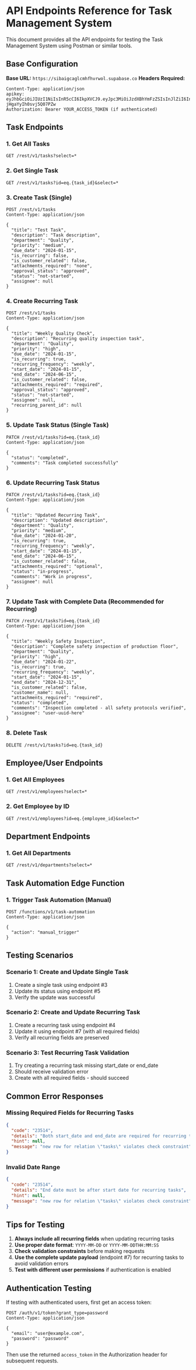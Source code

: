 
# API Endpoints Reference for Task Management System

This document provides all the API endpoints for testing the Task Management System using Postman or similar tools.

## Base Configuration

**Base URL:** `https://sibaigcaglcmhfhvrwol.supabase.co`
**Headers Required:**
```
Content-Type: application/json
apikey: eyJhbGciOiJIUzI1NiIsInR5cCI6IkpXVCJ9.eyJpc3MiOiJzdXBhYmFzZSIsInJlZiI6InNpYmFpZ2NhZ2xjbWhmaHZyd29sIiwicm9sZSI6ImFub24iLCJpYXQiOjE3NDQwOTQxMjUsImV4cCI6MjA1OTY3MDEyNX0.glqXwvhDZ9jSEE81JimH1gt-jHgaYyIh0svj5Q07PZw
Authorization: Bearer YOUR_ACCESS_TOKEN (if authenticated)
```

## Task Endpoints

### 1. Get All Tasks
```
GET /rest/v1/tasks?select=*
```

### 2. Get Single Task
```
GET /rest/v1/tasks?id=eq.{task_id}&select=*
```

### 3. Create Task (Single)
```
POST /rest/v1/tasks
Content-Type: application/json

{
  "title": "Test Task",
  "description": "Task description",
  "department": "Quality",
  "priority": "medium",
  "due_date": "2024-01-15",
  "is_recurring": false,
  "is_customer_related": false,
  "attachments_required": "none",
  "approval_status": "approved",
  "status": "not-started",
  "assignee": null
}
```

### 4. Create Recurring Task
```
POST /rest/v1/tasks
Content-Type: application/json

{
  "title": "Weekly Quality Check",
  "description": "Recurring quality inspection task",
  "department": "Quality",
  "priority": "high",
  "due_date": "2024-01-15",
  "is_recurring": true,
  "recurring_frequency": "weekly",
  "start_date": "2024-01-15",
  "end_date": "2024-06-15",
  "is_customer_related": false,
  "attachments_required": "required",
  "approval_status": "approved",
  "status": "not-started",
  "assignee": null,
  "recurring_parent_id": null
}
```

### 5. Update Task Status (Single Task)
```
PATCH /rest/v1/tasks?id=eq.{task_id}
Content-Type: application/json

{
  "status": "completed",
  "comments": "Task completed successfully"
}
```

### 6. Update Recurring Task Status
```
PATCH /rest/v1/tasks?id=eq.{task_id}
Content-Type: application/json

{
  "title": "Updated Recurring Task",
  "description": "Updated description",
  "department": "Quality",
  "priority": "medium",
  "due_date": "2024-01-20",
  "is_recurring": true,
  "recurring_frequency": "weekly",
  "start_date": "2024-01-15",
  "end_date": "2024-06-15",
  "is_customer_related": false,
  "attachments_required": "optional",
  "status": "in-progress",
  "comments": "Work in progress",
  "assignee": null
}
```

### 7. Update Task with Complete Data (Recommended for Recurring)
```
PATCH /rest/v1/tasks?id=eq.{task_id}
Content-Type: application/json

{
  "title": "Weekly Safety Inspection",
  "description": "Complete safety inspection of production floor",
  "department": "Quality",
  "priority": "high",
  "due_date": "2024-01-22",
  "is_recurring": true,
  "recurring_frequency": "weekly",
  "start_date": "2024-01-15",
  "end_date": "2024-12-31",
  "is_customer_related": false,
  "customer_name": null,
  "attachments_required": "required",
  "status": "completed",
  "comments": "Inspection completed - all safety protocols verified",
  "assignee": "user-uuid-here"
}
```

### 8. Delete Task
```
DELETE /rest/v1/tasks?id=eq.{task_id}
```

## Employee/User Endpoints

### 1. Get All Employees
```
GET /rest/v1/employees?select=*
```

### 2. Get Employee by ID
```
GET /rest/v1/employees?id=eq.{employee_id}&select=*
```

## Department Endpoints

### 1. Get All Departments
```
GET /rest/v1/departments?select=*
```

## Task Automation Edge Function

### 1. Trigger Task Automation (Manual)
```
POST /functions/v1/task-automation
Content-Type: application/json

{
  "action": "manual_trigger"
}
```

## Testing Scenarios

### Scenario 1: Create and Update Single Task
1. Create a single task using endpoint #3
2. Update its status using endpoint #5
3. Verify the update was successful

### Scenario 2: Create and Update Recurring Task
1. Create a recurring task using endpoint #4
2. Update it using endpoint #7 (with all required fields)
3. Verify all recurring fields are preserved

### Scenario 3: Test Recurring Task Validation
1. Try creating a recurring task missing start_date or end_date
2. Should receive validation error
3. Create with all required fields - should succeed

## Common Error Responses

### Missing Required Fields for Recurring Tasks
```json
{
  "code": "23514",
  "details": "Both start_date and end_date are required for recurring tasks",
  "hint": null,
  "message": "new row for relation \"tasks\" violates check constraint"
}
```

### Invalid Date Range
```json
{
  "code": "23514",
  "details": "End date must be after start date for recurring tasks",
  "hint": null,
  "message": "new row for relation \"tasks\" violates check constraint"
}
```

## Tips for Testing

1. **Always include all recurring fields** when updating recurring tasks
2. **Use proper date format**: `YYYY-MM-DD` or `YYYY-MM-DDTHH:MM:SS`
3. **Check validation constraints** before making requests
4. **Use the complete update payload** (endpoint #7) for recurring tasks to avoid validation errors
5. **Test with different user permissions** if authentication is enabled

## Authentication Testing

If testing with authenticated users, first get an access token:

```
POST /auth/v1/token?grant_type=password
Content-Type: application/json

{
  "email": "user@example.com",
  "password": "password"
}
```

Then use the returned `access_token` in the Authorization header for subsequent requests.
